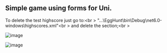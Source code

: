 ## Simple game using forms for Uni.
To delete the test highscore just go to:<br \>
"...\EggHunt\bin\Debug\net6.0-windows\highscores.xml"<br \>
and delete the <highscore></highscore> section;<br \>

![image](https://github.com/AleksanderK987/EggHunt/assets/79848988/0e3681f0-3af6-4aa2-a806-0cc5d3779d11)

![image](https://github.com/AleksanderK987/EggHunt/assets/79848988/26ed9935-f938-4743-83de-a881bf3cb242)
